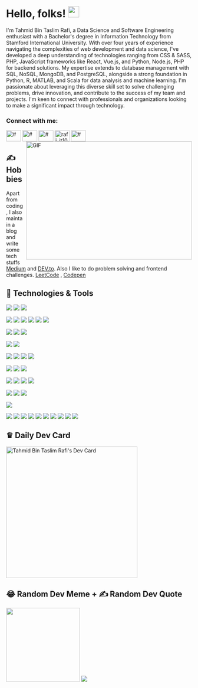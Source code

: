 <!--Author: Tahmid Bin Taslim Rafi---->
<!----Updated On: Today lol----->

# Hello, folks! <img src="https://raw.githubusercontent.com/MartinHeinz/MartinHeinz/master/wave.gif" width="30px">

I'm Tahmid Bin Taslim Rafi, a Data Science and Software Engineering enthusiast with a Bachelor's degree in Information Technology from Stamford International University. With over four years of experience navigating the complexities of web development and data science, I've developed a deep understanding of technologies ranging from CSS & SASS, PHP, JavaScript frameworks like React, Vue.js, and Python, Node.js, PHP for backend solutions. My expertise extends to database management with SQL, NoSQL, MongoDB, and PostgreSQL, alongside a strong foundation in Python, R, MATLAB, and Scala for data analysis and machine learning. I'm passionate about leveraging this diverse skill set to solve challenging problems, drive innovation, and contribute to the success of my team and projects. I'm keen to connect with professionals and organizations looking to make a significant impact through technology.


<h3 align="left">Connect with me:</h3>
<a href="https://www.linkedin.com/in/tahmid-bin-taslim/" target="blank"><img align="center" src="https://raw.githubusercontent.com/rahuldkjain/github-profile-readme-generator/master/src/images/icons/Social/linked-in-alt.svg" alt="#" height="30" width="40" /></a> <a href="https://www.facebook.com/itstahmid100/" target="blank"><img align="center" src="https://raw.githubusercontent.com/rahuldkjain/github-profile-readme-generator/master/src/images/icons/Social/facebook.svg" alt="#" height="30" width="40" /></a> <a href="https://www.instagram.com/itstahmid100/" target="blank"><img align="center" src="https://raw.githubusercontent.com/rahuldkjain/github-profile-readme-generator/master/src/images/icons/Social/instagram.svg" alt="#" height="30" width="40" /></a> <a href="https://twitter.com/rafi_it100" target="blank"><img align="center" src="https://raw.githubusercontent.com/rahuldkjain/github-profile-readme-generator/master/src/images/icons/Social/twitter.svg" alt="rafi_it100" height="30" width="40" /></a> <a href="https://discordapp.com/users/tahmidbintaslimrafi" target="blank"><img align="center" src="https://raw.githubusercontent.com/rahuldkjain/github-profile-readme-generator/master/src/images/icons/Social/discord.svg" alt="#" height="30" width="40" /></a>

<img style="padding-left:5px" align="right" alt="GIF" src="https://github.com/abhisheknaiidu/abhisheknaiidu/blob/master/code.gif?raw=true" width="450" height="320" />


## &#x270d; Hobbies
Apart from coding, I also maintain a blog and write some tech stuffs [Medium](https://tahmidbintaslimrafi.medium.com/) and [DEV.to](https://dev.to/tahmidbintaslim). Also I like to do problem solving and frontend challenges. [LeetCode](https://leetcode.com/tahmidbintaslimrafi/) , [Codepen](https://codepen.io/tahmid-bin-taslim) 

## 🔧 Technologies & Tools

<!---Web3-->
![](https://img.shields.io/badge/Web3-Solidity-informational?style=flat&logo=solidity&logoColor=white&color=363636)
![](https://img.shields.io/badge/Web3-Web3js-informational?style=flat&logo=web3dotjs&logoColor=white&color=F16822)
![](https://img.shields.io/badge/Web3-Ethereum-informational?style=flat&logo=ethereum&logoColor=white&color=3C3C3D)

<!---Data Science-->
![](https://img.shields.io/badge/DS-Jupyter-informational?style=flat&logo=jupyter&logoColor=white&color=F37626)
![](https://img.shields.io/badge/DS-Numpy-informational?style=flat&logo=numpy&logoColor=white&color=013243)
![](https://img.shields.io/badge/DS-Pandas-informational?style=flat&logo=pandas&logoColor=white&color=150458)
![](https://img.shields.io/badge/DS-Scikitlearn-informational?style=flat&logo=scikitlearn&logoColor=white&color=F7931E)
![](https://img.shields.io/badge/DS-Scipy-informational?style=flat&logo=scipy&logoColor=white&color=8CAAE6)
![](https://img.shields.io/badge/DS-Tensorflow-informational?style=flat&logo=tensorflow&logoColor=white&color=FF6F00)

<!---Operating Systems-->
![](https://img.shields.io/badge/OS-Linux-informational?style=flat&logo=linux&logoColor=white&color=2bbc8a)
![](https://img.shields.io/badge/OS-Windows-informational?style=flat&logo=windows&logoColor=white&color=0078D4)
![](https://img.shields.io/badge/OS-Mac-informational?style=flat&logo=apple&logoColor=white&color=000000)

<!---Code Editor-->
![](https://img.shields.io/badge/Editor-VS_Code-informational?style=flat&logo=visualstudiocode&logoColor=white&color=007ACC)
![](https://img.shields.io/badge/Editor-IntelliJ_IDEA-informational?style=flat&logo=intellijidea&logoColor=white&color=000000)

<!---Languages-->
![](https://img.shields.io/badge/Code-Python-informational?style=flat&logo=python&logoColor=white&color=2bbc8a)
![](https://img.shields.io/badge/Code-JavaScript-informational?style=flat&logo=javascript&logoColor=white&color=2bbc8a)
![](https://img.shields.io/badge/Code-Typescript-informational?style=flat&logo=typescript&logoColor=white&color=3178C6)
![](https://img.shields.io/badge/Code-Ruby-informational?style=flat&logo=ruby&logoColor=white&color=CC342D)

<!---Frameworks-->
![](https://img.shields.io/badge/Framework-Vue-informational?style=flat&logo=vuedotjs&logoColor=white&color=4FC08D)
![](https://img.shields.io/badge/Framework-React-informational?style=flat&logo=react&logoColor=white&color=61DAFB)
![](https://img.shields.io/badge/Framework-Next-informational?style=flat&logo=next&logoColor=white&color=61DAFB)

<!---Databases-->
![](https://img.shields.io/badge/Database-PostgreSQL-informational?style=flat&logo=postgresql&logoColor=white&color=4169E1)
![](https://img.shields.io/badge/Database-MySQL-informational?style=flat&logo=mysql&logoColor=white&color=4479A1)
![](https://img.shields.io/badge/Database-MongoDB-informational?style=flat&logo=mongodb&logoColor=white&color=47A248)
![](https://img.shields.io/badge/Database-Redis-informational?style=flat&logo=redis&logoColor=white&color=DC382D)

<!---ORM-->
![](https://img.shields.io/badge/ORM-Prisma-informational?style=flat&logo=prisma&logoColor=white&color=2D3748)
![](https://img.shields.io/badge/ORM-Prisma-informational?style=flat&logo=prisma&logoColor=white&color=2D3748)
![](https://img.shields.io/badge/ORM-SQLAlchemy-informational?style=flat&logo=sqlalchemy&logoColor=white&color=D71F00)

<!---Testing-->
![](https://img.shields.io/badge/Test-Selenium-informational?style=flat&logo=selenium&logoColor=white&color=43B02A)


<!---Others-->
![](https://img.shields.io/badge/Tools-Git-informational?style=flat&logo=git&logoColor=white&color=4EAA25)
![](https://img.shields.io/badge/Tools-Github-informational?style=flat&logo=github&logoColor=white&color=181717)
![](https://img.shields.io/badge/Shell-Bash-informational?style=flat&logo=gnubash&logoColor=white&color=4EAA25)
![](https://img.shields.io/badge/Shell-Zsh-informational?style=flat&logo=zsh&logoColor=white&color=F15A24)
![](https://img.shields.io/badge/Tools-Docker-informational?style=flat&logo=docker&logoColor=white&color=2496ED)
![](https://img.shields.io/badge/Tools-Kubernetes-informational?style=flat&logo=kubernetes&logoColor=white&color=326CE5)
![](https://img.shields.io/badge/Cloud-Digital_Ocean-informational?style=flat&logo=digitalocean&logoColor=white&color=0080FF)
![](https://img.shields.io/badge/Cloud-AWS-informational?style=flat&logo=amazonaws&logoColor=white&color=232F3E)
![](https://img.shields.io/badge/Cloud-Firebase-informational?style=flat&logo=firebase&logoColor=white&color=FFCA28)
![](https://img.shields.io/badge/Cloud-Supabase-informational?style=flat&logo=supabase&logoColor=white&color=3FCF8E)

## &#9819; Daily Dev Card
<a href="https://app.daily.dev/tahmidbintaslim"><img src="https://api.daily.dev/devcards/v2/VmNuhqLnqI2yFHNLZfsr7.png?r=nnv" width="356" alt="Tahmid Bin Taslim Rafi's Dev Card"/></a>


## 😂 Random Dev Meme + ✍️ Random Dev Quote
<img src='https://randommeme-five.vercel.app/' style="width:200px"/> ![](https://quotes-github-readme.vercel.app/api?type=horizontal&theme=tokyonight) 

<!-- icons with padding -->

[1.1]: http://i.imgur.com/tXSoThF.png "twitter icon with padding"
[2.1]: http://i.imgur.com/0o48UoR.png "github icon with padding"
[3.1]: https://imgur.com/LdUCwc6.png "LinkedIn icon with padding"

<!-- icons without padding -->

[1.2]: http://i.imgur.com/wWzX9uB.png "twitter icon without padding"
[2.2]: http://i.imgur.com/9I6NRUm.png "github icon without padding"
[3.2]: https://raw.githubusercontent.com/MartinHeinz/MartinHeinz/master/linkedin-3-16.png "LinkedIn icon without padding"

<!-- Creating Links for Social Media Icons-->

[1]: https://twitter.com/RAFI_it100
[2]: https://github.com/tahmidbintaslim
[3]: https://www.linkedin.com/in/tahmid-bin-taslim/

<!-- Resources & References -->
<!-- Icons: https://simpleicons.org/ -->
<!-- GitHub Stats: https://github.com/anuraghazra/github-readme-stats -->
<!-- Emojis: https://emojipedia.org/emoji/ -->
<!-- HTML Emojis: https://www.fileformat.info/index.htm -->
<!-- Shields: https://shields.io/ -->
<!-- Badges: https://github.com/alexandresanlim/Badges4-README.md-Profile -->
<!-- Awesome GitHub Profile README References: 
https://github.com/abhisheknaiidu/awesome-github-profile-readme
https://eddiehubcommunity.github.io/awesome-github-profiles/profiles
https://github.com/durgeshsamariya/awesome-github-profile-readme-templates
https://github.com/coderjojo/creative-profile-readme
https://github.com/anmol098/waka-readme-stats
https://github.com/elangosundar/awesome-README-templates
https://zzetao.github.io/awesome-github-profile/
-->
